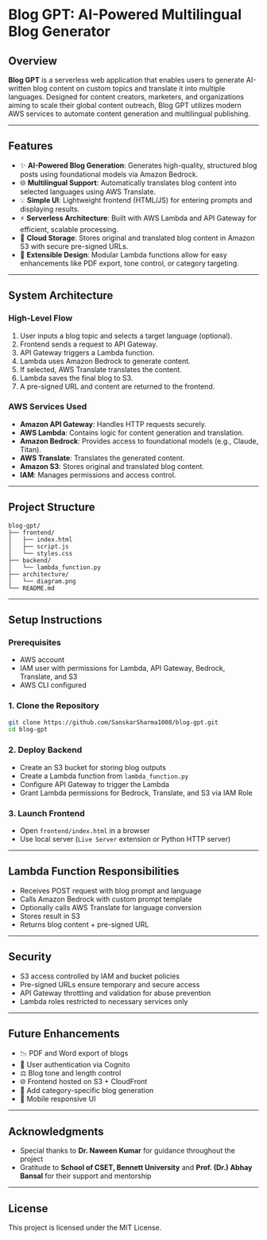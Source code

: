 # Blog GPT: AI-Powered Multilingual Blog Generator

## Overview

**Blog GPT** is a serverless web application that enables users to generate AI-written blog content on custom topics and translate it into multiple languages. Designed for content creators, marketers, and organizations aiming to scale their global content outreach, Blog GPT utilizes modern AWS services to automate content generation and multilingual publishing.

---

## Features

* ✨ **AI-Powered Blog Generation**: Generates high-quality, structured blog posts using foundational models via Amazon Bedrock.
* 🌐 **Multilingual Support**: Automatically translates blog content into selected languages using AWS Translate.
* 💡 **Simple UI**: Lightweight frontend (HTML/JS) for entering prompts and displaying results.
* ⚡ **Serverless Architecture**: Built with AWS Lambda and API Gateway for efficient, scalable processing.
* 📂 **Cloud Storage**: Stores original and translated blog content in Amazon S3 with secure pre-signed URLs.
* 🔄 **Extensible Design**: Modular Lambda functions allow for easy enhancements like PDF export, tone control, or category targeting.

---

## System Architecture

### High-Level Flow

1. User inputs a blog topic and selects a target language (optional).
2. Frontend sends a request to API Gateway.
3. API Gateway triggers a Lambda function.
4. Lambda uses Amazon Bedrock to generate content.
5. If selected, AWS Translate translates the content.
6. Lambda saves the final blog to S3.
7. A pre-signed URL and content are returned to the frontend.

### AWS Services Used

* **Amazon API Gateway**: Handles HTTP requests securely.
* **AWS Lambda**: Contains logic for content generation and translation.
* **Amazon Bedrock**: Provides access to foundational models (e.g., Claude, Titan).
* **AWS Translate**: Translates the generated content.
* **Amazon S3**: Stores original and translated blog content.
* **IAM**: Manages permissions and access control.

---

## Project Structure

```
blog-gpt/
├── frontend/
│   ├── index.html
│   ├── script.js
│   └── styles.css
├── backend/
│   └── lambda_function.py
├── architecture/
│   └── diagram.png
└── README.md
```

---

## Setup Instructions

### Prerequisites

* AWS account
* IAM user with permissions for Lambda, API Gateway, Bedrock, Translate, and S3
* AWS CLI configured

### 1. Clone the Repository

```bash
git clone https://github.com/SanskarSharma1008/blog-gpt.git
cd blog-gpt
```

### 2. Deploy Backend

* Create an S3 bucket for storing blog outputs
* Create a Lambda function from `lambda_function.py`
* Configure API Gateway to trigger the Lambda
* Grant Lambda permissions for Bedrock, Translate, and S3 via IAM Role

### 3. Launch Frontend

* Open `frontend/index.html` in a browser
* Use local server (`Live Server` extension or Python HTTP server)

---

## Lambda Function Responsibilities

* Receives POST request with blog prompt and language
* Calls Amazon Bedrock with custom prompt template
* Optionally calls AWS Translate for language conversion
* Stores result in S3
* Returns blog content + pre-signed URL

---

## Security

* S3 access controlled by IAM and bucket policies
* Pre-signed URLs ensure temporary and secure access
* API Gateway throttling and validation for abuse prevention
* Lambda roles restricted to necessary services only

---

## Future Enhancements

* 📉 PDF and Word export of blogs
* 🔑 User authentication via Cognito
* ⚖️ Blog tone and length control
* 🌐 Frontend hosted on S3 + CloudFront
* 💊 Add category-specific blog generation
* 📲 Mobile responsive UI

---

## Acknowledgments

* Special thanks to **Dr. Naween Kumar** for guidance throughout the project
* Gratitude to **School of CSET, Bennett University** and **Prof. (Dr.) Abhay Bansal** for their support and mentorship

---

## License

This project is licensed under the MIT License.
